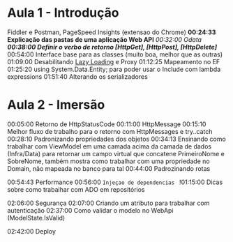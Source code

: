 # Aula 1 - Introdução

 Fiddler e Postman, PageSpeed Insights (extensao do Chrome)
 **00:24:33 Explicação das pastas de uma aplicação Web API**
 *00:32:00 Odata*
 **_00:38:00 Definir o verbo de retorno [HttpGet], [HttpPost], [HttpDelete]_** 
 00:54:00 Interface base para as classes (muito boa, melhor que as outras)
 01:09:00 Desabilitando [Lazy Loading](http://player.balta.io/#/login) e Proxy
 01:12:25 Mapeamento no EF
 01:25:20 using System.Data.Entity; para poder usar o Include com lambda expressions
 01:51:40 Alterando os serializadores

# Aula 2 - Imersão
 00:05:00 Retorno de HttpStatusCode
 00:11:00 HttpMessage
 00:15:10 Melhor fluxo de trabalho para o retorno com HttpMessages e try..catch
 00:28:10 Padronizando propriedades dos objetos
 00:34:13 Ensinando como trabalhar com ViewModel em uma camada acima da camada de dados (Infra/Data) para retornar um campo virtual que  concatene PrimeiroNome e SobreNome, também mostra como trabalhar com uma propriedade no Domain, não mapeada no banco para tal
 00:44:00 Padrozinando rotas

 00:54:43 Performance
 00:56:00 `Injeçao de dependencias `
!01:15:00 Dicas sobre como trabalhar com ADO em repositórios

 02:06:00 Segurança
 02:07:00 Criando um atributo para trabalhar com autenticação
 02:37:00 Como validar o modelo no WebApi (ModelState.IsValid)

 02:42:00 Deploy
